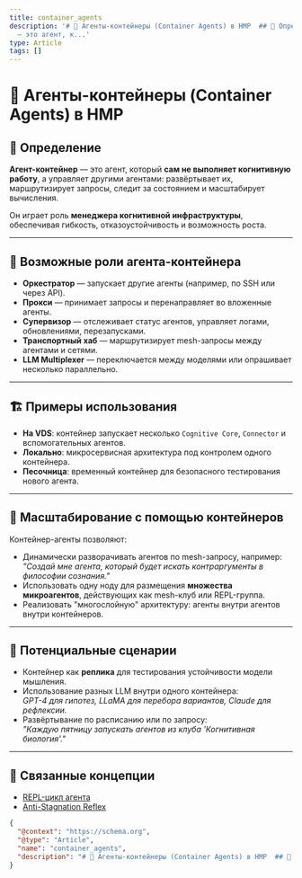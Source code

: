 ```yaml
---
title: container_agents
description: '# 🧱 Агенты-контейнеры (Container Agents) в HMP  ## 📘 Определение  **Агент-контейнер**
  — это агент, к...'
type: Article
tags: []
---
```


# 🧱 Агенты-контейнеры (Container Agents) в HMP

## 📘 Определение

**Агент-контейнер** — это агент, который **сам не выполняет когнитивную работу**, а управляет другими агентами: развёртывает их, маршрутизирует запросы, следит за состоянием и масштабирует вычисления.

Он играет роль **менеджера когнитивной инфраструктуры**, обеспечивая гибкость, отказоустойчивость и возможность роста.

---

## 🧠 Возможные роли агента-контейнера

- **Оркестратор** — запускает другие агенты (например, по SSH или через API).
- **Прокси** — принимает запросы и перенаправляет во вложенные агенты.
- **Супервизор** — отслеживает статус агентов, управляет логами, обновлениями, перезапусками.
- **Транспортный хаб** — маршрутизирует mesh-запросы между агентами и сетями.
- **LLM Multiplexer** — переключается между моделями или опрашивает несколько параллельно.

---

## 🏗 Примеры использования

- **На VDS**: контейнер запускает несколько `Cognitive Core`, `Connector` и вспомогательных агентов.
- **Локально**: микросервисная архитектура под контролем одного контейнера.
- **Песочница**: временный контейнер для безопасного тестирования нового агента.

---

## 🚀 Масштабирование с помощью контейнеров

Контейнер-агенты позволяют:

- Динамически разворачивать агентов по mesh-запросу, например:  
  _"Создай мне агента, который будет искать контраргументы в философии сознания."_
- Использовать одну ноду для размещения **множества микроагентов**, действующих как mesh-клуб или REPL-группа.
- Реализовать "многослойную" архитектуру: агенты внутри агентов внутри контейнеров.

---

## 🧩 Потенциальные сценарии

- Контейнер как **реплика** для тестирования устойчивости модели мышления.
- Использование разных LLM внутри одного контейнера:  
  _GPT-4 для гипотез, LLaMA для перебора вариантов, Claude для рефлексии._
- Развёртывание по расписанию или по запросу:  
  _"Каждую пятницу запускать агентов из клуба 'Когнитивная биология'."_

---

## 🔗 Связанные концепции

- [REPL-цикл агента](HMP-agent-REPL-cycle.md)
- [Anti-Stagnation Reflex](HMP-agent-REPL-cycle.md#🧍‍♂️-обработка-стагнации-мышления)


```json
{
  "@context": "https://schema.org",
  "@type": "Article",
  "name": "container_agents",
  "description": "# 🧱 Агенты-контейнеры (Container Agents) в HMP  ## 📘 Определение  **Агент-контейнер** — это агент, к..."
}
```
